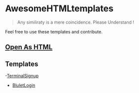 # AwesomeHTMLtemplates
> Any similiraty is a mere coincidence. Please Understand !

Feel free to use these templates and contribute.

## **[Open As HTML](https://mk-1407.github.io/AwesomeHTMLtemplates/)**

## Templates
-[TerminalSignup](https://mk-1407.github.io/AwesomeHTMLtemplates/TerminalSignup)
- [BluletLogin](https://mk-1407.github.io/AwesomeHTMLtemplates/BluletLogin)
